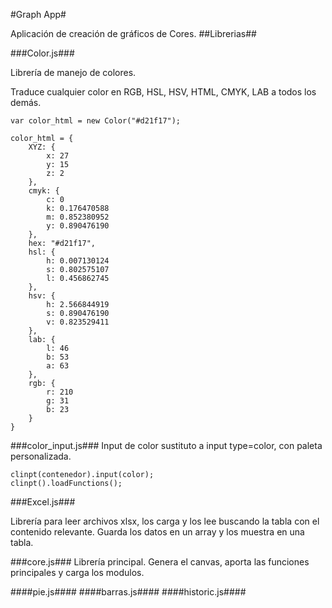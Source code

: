#Graph App#

Aplicación de creación de gráficos de Cores.
##Librerias##

###Color.js###

Librería de manejo de colores.

Traduce cualquier color en RGB, HSL, HSV, HTML, CMYK, LAB a todos los demás.

```
var color_html = new Color("#d21f17");

color_html = {
    XYZ: {
        x: 27
        y: 15
        z: 2
    },
    cmyk: {
        c: 0
        k: 0.176470588
        m: 0.852380952
        y: 0.890476190
    },
    hex: "#d21f17",
    hsl: {
        h: 0.007130124
        s: 0.802575107
        l: 0.456862745
    },
    hsv: {
        h: 2.566844919
        s: 0.890476190
        v: 0.823529411
    },
    lab: {
        l: 46
        b: 53
        a: 63
    },
    rgb: {
        r: 210
        g: 31
        b: 23
    }
}
```

###color_input.js###
Input de color sustituto a input type=color, con paleta personalizada.

```
clinpt(contenedor).input(color);
clinpt().loadFunctions();
```
###Excel.js###

Librería para leer archivos xlsx, los carga y los lee buscando la tabla con el contenido relevante.
Guarda los datos en un array y los muestra en una tabla.


###core.js###
Librería principal.
Genera el canvas, aporta las funciones principales y carga los modulos.

####pie.js####
####barras.js####
####historic.js####
